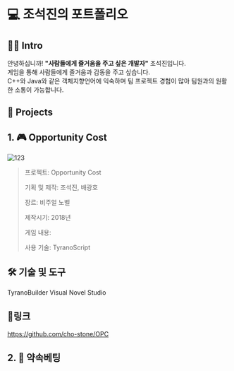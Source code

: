 # 💻 조석진의 포트폴리오
## 👨‍💻 Intro
안녕하십니까! __"사람들에게 즐거움을 주고 싶은 개발자"__ 조석진입니다.  
게임을 통해 사람들에게 즐거움과 감동을 주고 싶습니다.  
C++와 Java와 같은 객체지향언어에 익숙하며 팀 프로젝트 경험이 많아 팀원과의 원활한 소통이 가능합니다.
## 📁 Projects
## 1. 🎮 Opportunity Cost
![123](https://github.com/cho-stone/Portfolio/assets/74195857/c1f804da-ce5b-427f-b81c-b617c6d75430)
> 프로젝트: Opportunity Cost
>   
> 기획 및 제작: 조석진, 배광호
>   
> 장르: 비주얼 노벨
>   
> 제작시기: 2018년
>   
> 게임 내용: 
>
> 사용 기술: TyranoScript
## 🛠 기술 및 도구
TyranoBuilder Visual Novel Studio
## 🔗링크
https://github.com/cho-stone/OPC
## 2. 📱 약속베팅
